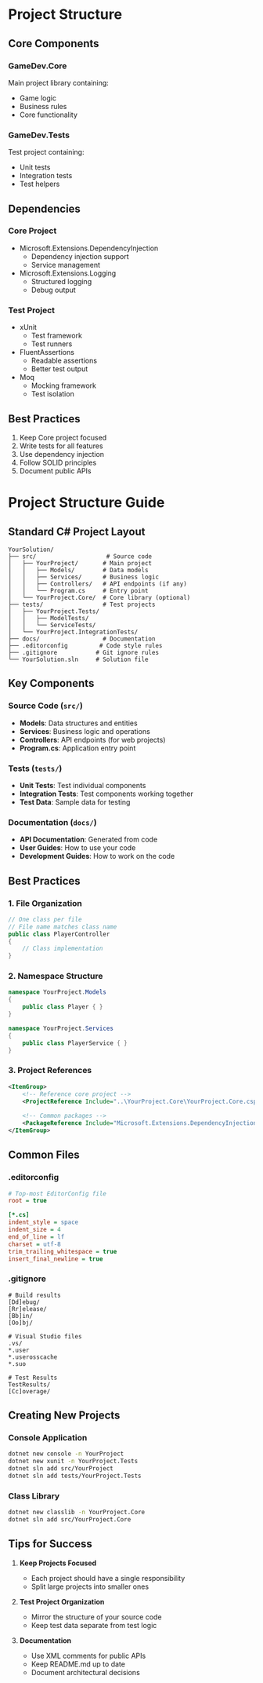 # Project Structure

## Core Components

### GameDev.Core
Main project library containing:
- Game logic
- Business rules
- Core functionality

### GameDev.Tests
Test project containing:
- Unit tests
- Integration tests
- Test helpers

## Dependencies

### Core Project
- Microsoft.Extensions.DependencyInjection
  - Dependency injection support
  - Service management
- Microsoft.Extensions.Logging
  - Structured logging
  - Debug output

### Test Project
- xUnit
  - Test framework
  - Test runners
- FluentAssertions
  - Readable assertions
  - Better test output
- Moq
  - Mocking framework
  - Test isolation

## Best Practices

1. Keep Core project focused
2. Write tests for all features
3. Use dependency injection
4. Follow SOLID principles
5. Document public APIs 

# Project Structure Guide

## Standard C# Project Layout

```
YourSolution/
├── src/                    # Source code
│   ├── YourProject/       # Main project
│   │   ├── Models/        # Data models
│   │   ├── Services/      # Business logic
│   │   ├── Controllers/   # API endpoints (if any)
│   │   └── Program.cs     # Entry point
│   └── YourProject.Core/  # Core library (optional)
├── tests/                 # Test projects
│   ├── YourProject.Tests/
│   │   ├── ModelTests/
│   │   └── ServiceTests/
│   └── YourProject.IntegrationTests/
├── docs/                  # Documentation
├── .editorconfig         # Code style rules
├── .gitignore           # Git ignore rules
└── YourSolution.sln     # Solution file
```

## Key Components

### Source Code (`src/`)
- **Models**: Data structures and entities
- **Services**: Business logic and operations
- **Controllers**: API endpoints (for web projects)
- **Program.cs**: Application entry point

### Tests (`tests/`)
- **Unit Tests**: Test individual components
- **Integration Tests**: Test components working together
- **Test Data**: Sample data for testing

### Documentation (`docs/`)
- **API Documentation**: Generated from code
- **User Guides**: How to use your code
- **Development Guides**: How to work on the code

## Best Practices

### 1. File Organization
```csharp
// One class per file
// File name matches class name
public class PlayerController 
{
    // Class implementation
}
```

### 2. Namespace Structure
```csharp
namespace YourProject.Models
{
    public class Player { }
}

namespace YourProject.Services
{
    public class PlayerService { }
}
```

### 3. Project References
```xml
<ItemGroup>
    <!-- Reference core project -->
    <ProjectReference Include="..\YourProject.Core\YourProject.Core.csproj" />
    
    <!-- Common packages -->
    <PackageReference Include="Microsoft.Extensions.DependencyInjection" Version="8.0.0" />
</ItemGroup>
```

## Common Files

### .editorconfig
```ini
# Top-most EditorConfig file
root = true

[*.cs]
indent_style = space
indent_size = 4
end_of_line = lf
charset = utf-8
trim_trailing_whitespace = true
insert_final_newline = true
```

### .gitignore
```gitignore
# Build results
[Dd]ebug/
[Rr]elease/
[Bb]in/
[Oo]bj/

# Visual Studio files
.vs/
*.user
*.userosscache
*.suo

# Test Results
TestResults/
[Cc]overage/
```

## Creating New Projects

### Console Application
```bash
dotnet new console -n YourProject
dotnet new xunit -n YourProject.Tests
dotnet sln add src/YourProject
dotnet sln add tests/YourProject.Tests
```

### Class Library
```bash
dotnet new classlib -n YourProject.Core
dotnet sln add src/YourProject.Core
```

## Tips for Success

1. **Keep Projects Focused**
   - Each project should have a single responsibility
   - Split large projects into smaller ones

2. **Test Project Organization**
   - Mirror the structure of your source code
   - Keep test data separate from test logic

3. **Documentation**
   - Use XML comments for public APIs
   - Keep README.md up to date
   - Document architectural decisions 